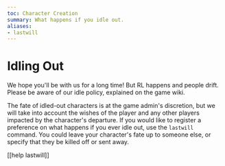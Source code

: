 ```yaml
---
toc: Character Creation
summary: What happens if you idle out.
aliases:
- lastwill
---
```

# Idling Out

We hope you'll be with us for a long time!  But RL happens and people drift.  Please be aware of our idle policy, explained on the game wiki.

The fate of idled-out characters is at the game admin's discretion, but we will take into account the wishes of the player and any other players impacted by the character's departure.  If you would like to register a preference on what happens if you ever idle out, use the `lastwill` command.  You could leave your character's fate up to someone else, or specify that they be killed off or sent away.

[[help lastwill]]